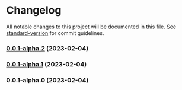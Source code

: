 # Changelog

All notable changes to this project will be documented in this file. See [standard-version](https://github.com/conventional-changelog/standard-version) for commit guidelines.

### [0.0.1-alpha.2](https://github.com/mingderwang/eth10/compare/v0.0.1-alpha.1...v0.0.1-alpha.2) (2023-02-04)

### [0.0.1-alpha.1](https://github.com/mingderwang/eth10/compare/v0.0.1-alpha.0...v0.0.1-alpha.1) (2023-02-04)

### 0.0.1-alpha.0 (2023-02-04)
